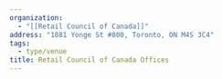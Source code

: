 ```yaml
---
organization:
  - "[[Retail Council of Canada]]"
address: "1881 Yonge St #800, Toronto, ON M4S 3C4"
tags:
  - type/venue
title: Retail Council of Canada Offices
---
```

